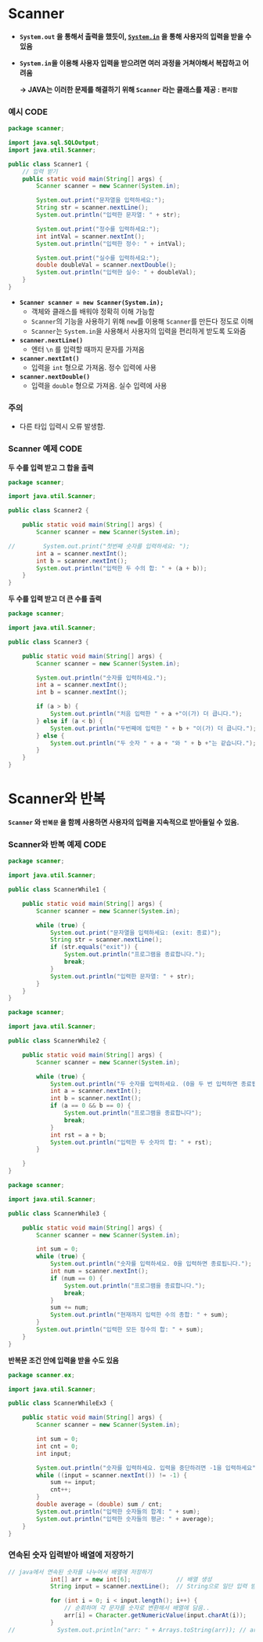 # Scanner

- **`System.out` 을 통해서 출력을 했듯이, [`System.in`](http://System.in) 을 통해 사용자의 입력을 받을 수 있음**
- **`System.in`을 이용해 사용자 입력을 받으려면 여러 과정을 거쳐야해서 복잡하고 어려움**
    
    **→ JAVA는 이러한 문제를 해결하기 위해 `Scanner` 라는 클래스를 제공 : `편리함`**
    

### 예시 CODE

```java
package scanner;

import java.sql.SQLOutput;
import java.util.Scanner;

public class Scanner1 {
    // 입력 받기
    public static void main(String[] args) {
        Scanner scanner = new Scanner(System.in);

        System.out.print("문자열을 입력하세요:");
        String str = scanner.nextLine();
        System.out.println("입력한 문자열: " + str);

        System.out.print("정수를 입력하세요:");
        int intVal = scanner.nextInt();
        System.out.println("입력한 정수: " + intVal);

        System.out.print("실수를 입력하세요:");
        double doubleVal = scanner.nextDouble();
        System.out.println("입력한 실수: " + doubleVal);
    }
}
```

- **`Scanner scanner = new Scanner(System.in);`**
    - 객체와 클래스를 배워야 정확히 이해 가능함
    - `Scanner`의 기능을 사용하기 위해 `new`를 이용해 `Scanner`를 만든다 정도로 이해
    - `Scanner`는 `System.in`을 사용해서 사용자의 입력을 편리하게 받도록 도와줌
- **`scanner.nextLine()`**
    - 엔터 `\n` 를 입력할 때까지 문자를 가져옴
- **`scanner.nextInt()`**
    - 입력을 `int` 형으로 가져옴. 정수 입력에 사용
- **`scanner.nextDouble()`**
    - 입력을 `double` 형으로 가져옴. 실수 입력에 사용

### 주의

- 다른 타입 입력시 오류 발생함.

### Scanner 예제 CODE

**두 수를 입력 받고 그 합을 출력**

```java
package scanner;

import java.util.Scanner;

public class Scanner2 {

    public static void main(String[] args) {
        Scanner scanner = new Scanner(System.in);

//        System.out.print("첫번째 숫자를 입력하세요: ");
        int a = scanner.nextInt();
        int b = scanner.nextInt();
        System.out.println("입력한 두 수의 합: " + (a + b));
    }
}
```

**두 수를 입력 받고 더 큰 수를 출력**

```java
package scanner;

import java.util.Scanner;

public class Scanner3 {

    public static void main(String[] args) {
        Scanner scanner = new Scanner(System.in);

        System.out.println("숫자를 입력하세요.");
        int a = scanner.nextInt();
        int b = scanner.nextInt();

        if (a > b) {
            System.out.println("처음 입력한 " + a +"이(가) 더 큽니다.");
        } else if (a < b) {
            System.out.println("두번째에 입력한 " + b + "이(가) 더 큽니다.");
        } else {
            System.out.println("두 숫자 " + a + "와 " + b +"는 같습니다.");
        }
    }
}
```

# Scanner와 반복

**`Scanner` 와 `반복문` 을 함께 사용하면 사용자의 입력을 지속적으로 받아들일 수 있음.**

### Scanner와 반복 예제 CODE

```java
package scanner;

import java.util.Scanner;

public class ScannerWhile1 {

    public static void main(String[] args) {
        Scanner scanner = new Scanner(System.in);

        while (true) {
            System.out.print("문자열을 입력하세요: (exit: 종료)");
            String str = scanner.nextLine();
            if (str.equals("exit")) {
                System.out.println("프로그램을 종료합니다.");
                break;
            }
            System.out.println("입력한 문자열: " + str);
        }
    }
}
```

```java
package scanner;

import java.util.Scanner;

public class ScannerWhile2 {

    public static void main(String[] args) {
        Scanner scanner = new Scanner(System.in);

        while (true) {
            System.out.println("두 숫자를 입력하세요. (0을 두 번 입력하면 종료됩니다.)");
            int a = scanner.nextInt();
            int b = scanner.nextInt();
            if (a == 0 && b == 0) {
                System.out.println("프로그램을 종료합니다");
                break;
            }
            int rst = a + b;
            System.out.println("입력한 두 숫자의 합: " + rst);
        }

    }
}
```

```java
package scanner;

import java.util.Scanner;

public class ScannerWhile3 {

    public static void main(String[] args) {
        Scanner scanner = new Scanner(System.in);

        int sum = 0;
        while (true) {
            System.out.println("숫자를 입력하세요. 0을 입력하면 종료됩니다.");
            int num = scanner.nextInt();
            if (num == 0) {
                System.out.println("프로그램을 종료합니다.");
                break;
            }
            sum += num;
            System.out.println("현재까지 입력한 수의 총합: " + sum);
        }
        System.out.println("입력한 모든 정수의 합: " + sum);
    }
}
```

**반복문 조건 안에 입력을 받을 수도 있음**

```java
package scanner.ex;

import java.util.Scanner;

public class ScannerWhileEx3 {

    public static void main(String[] args) {
        Scanner scanner = new Scanner(System.in);

        int sum = 0;
        int cnt = 0;
        int input;

        System.out.println("숫자를 입력하세요. 입력을 중단하려면 -1을 입력하세요");
        while ((input = scanner.nextInt()) != -1) {
            sum += input;
            cnt++;
        }
        double average = (double) sum / cnt;
        System.out.println("입력한 숫자들의 합계: " + sum);
        System.out.println("입력한 숫자들의 평균: " + average);
    }
}
```

### 연속된 숫자 입력받아 배열에 저장하기

```java
// java에서 연속된 숫자를 나누어서 배열에 저장하기
            int[] arr = new int[6];             // 배열 생성
            String input = scanner.nextLine();  // String으로 일단 입력 받음

            for (int i = 0; i < input.length(); i++) {
                // 순회하며 각 문자를 숫자로 변환해서 배열에 담음..
                arr[i] = Character.getNumericValue(input.charAt(i));
            }
//            System.out.println("arr: " + Arrays.toString(arr)); // arr: [3, 3, 3, 4, 5, 6]
```